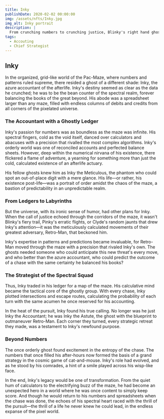 ```yaml
---
title: Inky
publishDate: 2020-02-02 00:00:00
img: /assets/nfts/Inky.jpg
img_alt: Inky portrait
description: |
  From crunching numbers to crunching justice, Blinky's right hand ghost
tags:
  - Accouting
  - Chief Strategist
---
```


## Inky 

In the organized, grid-like world of the Pac-Maze, where numbers and patterns ruled supreme, there resided a ghost of a different shade: Inky, the azure accountant of the afterlife. Inky's destiny seemed as clear as the data he crunched; he was to be the bean counter of the spectral realm, forever balancing the books of the great beyond. His abode was a spreadsheet larger than any maze, filled with endless columns of debits and credits from all corners of the pixelated universe.

### The Accountant with a Ghostly Ledger

Inky's passion for numbers was as boundless as the maze was infinite. His spectral fingers, cold as the void itself, danced over calculators and abacuses with a precision that rivalled the most complex algorithms. Inky's orderly world was one of reconciled accounts and perfected balance sheets. However, deep within the numerical nirvana of his existence, there flickered a flame of adventure, a yearning for something more than just the cold, calculated existence of an afterlife actuary.

His fellow ghosts knew him as Inky the Meticulous, the phantom who could spot an out-of-place digit with a mere glance. His life—or rather, his existence post-life—was a portrait of order amidst the chaos of the maze, a bastion of predictability in an unpredictable realm.

### From Ledgers to Labyrinths

But the universe, with its ironic sense of humor, had other plans for Inky. When the call of justice echoed through the corridors of the maze, it wasn't Blinky's fiery trail, Pinky's erratic flights, or Clyde's random jaunts that drew Inky's attention—it was the meticulously calculated movements of their greatest adversary, Retro-Man, that beckoned him.

Inky's expertise in patterns and predictions became invaluable, for Retro-Man moved through the maze with a precision that rivaled Inky's own. The ghosts needed someone who could anticipate this new threat's every move, and who better than the azure accountant, who could predict the outcome of a chase with the same certainty he balanced his books?

### The Strategist of the Spectral Squad

Thus, Inky traded in his ledger for a map of the maze. His calculative mind became the tactical core of the ghostly group. With every chase, Inky plotted intersections and escape routes, calculating the probability of each turn with the same acumen he once reserved for his accounting.

In the heat of the pursuit, Inky found his true calling. No longer was he just Inky the Accountant; he was Inky the Astute, the ghost with the blueprint to outmaneuver Retro-Man. Each corner they turned, every strategic retreat they made, was a testament to Inky's newfound purpose.

### Beyond Numbers

The once orderly ghost found excitement in the entropy of the chase. The numbers that once filled his after-hours now formed the basis of a grand strategy in the cosmic game of cat-and-mouse. Inky's role had evolved, and as he stood by his comrades, a hint of a smile played across his wisp-like face.

In the end, Inky's legacy would be one of transformation. From the quiet hum of calculators to the electrifying buzz of the maze, he had become an unexpected hero in a world where he was once content to simply keep score. And though he would return to his numbers and spreadsheets when the chase was done, the echoes of his spectral heart raced with the thrill of the pursuit—the thrill of a life he never knew he could lead, in the endless expanse of the pixel world.